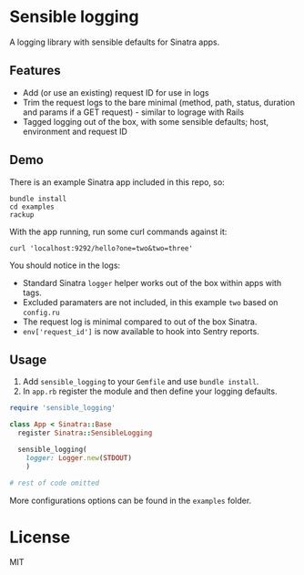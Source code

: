 # Sensible logging

A logging library with sensible defaults for Sinatra apps.

## Features

* Add (or use an existing) request ID for use in logs
* Trim the request logs to the bare minimal (method, path, status, duration and params if a GET request) - similar to lograge with Rails
* Tagged logging out of the box, with some sensible defaults; host, environment and request ID

## Demo

There is an example Sinatra app included in this repo, so:

```shell
bundle install
cd examples
rackup
```

With the app running, run some curl commands against it:

```shell
curl 'localhost:9292/hello?one=two&two=three'
```

You should notice in the logs:

* Standard Sinatra `logger` helper works out of the box within apps with tags.
* Excluded paramaters are not included, in this example `two` based on `config.ru`
* The request log is minimal compared to out of the box Sinatra.
* `env['request_id']` is now available to hook into Sentry reports.

## Usage

1. Add `sensible_logging` to your `Gemfile` and use `bundle install`.
2. In `app.rb` register the module and then define your logging defaults.

```ruby
require 'sensible_logging'

class App < Sinatra::Base
  register Sinatra::SensibleLogging

  sensible_logging(
    logger: Logger.new(STDOUT)
    )

# rest of code omitted
```

More configurations options can be found in the `examples` folder.

# License

MIT